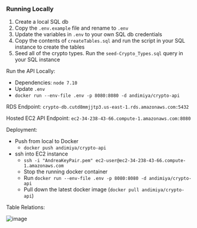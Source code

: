 
### Running Locally

1. Create a local SQL db
1. Copy the `.env.example` file and rename to `.env`
1. Update the variables in `.env` to your own SQL db credentials
1. Copy the contents of `createTables.sql` and run the script in your SQL instance to create the tables
1. Seed all of the crypto types. Run the `seed-Crypto_Types.sql` query in your SQL instance

Run the API Locally:
- Dependencies: `node 7.10`
- Update `.env`
- `docker run --env-file .env -p 8080:8080 -d andimiya/crypto-api`

RDS Endpoint:
`crypto-db.cutd8mmjjtp3.us-east-1.rds.amazonaws.com:5432`

Hosted EC2 API Endpoint:
`ec2-34-238-43-66.compute-1.amazonaws.com:8080`

Deployment:
- Push from local to Docker
  - `docker push andimiya/crypto-api`
- ssh into EC2 instance
  - `ssh -i "AndreaKeyPair.pem" ec2-user@ec2-34-238-43-66.compute-1.amazonaws.com`
  - Stop the running docker container
  - Run `docker run --env-file .env -p 8080:8080 -d andimiya/crypto-api`
  - Pull down the latest docker image (`docker pull andimiya/crypto-api`)


Table Relations:  

![image](https://user-images.githubusercontent.com/20802421/32694620-b92874de-c6e8-11e7-89a6-c8d395f7b39e.png)
